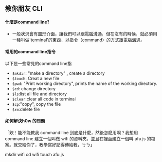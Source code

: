 ## 教你朋友 CLI

#### 什麼是command line?

- 一般狀況會有圖形介面，讓我們可以跟電腦溝通，但在沒有的時候，就必須用一種叫做'terminal'的東西，以指令（command）的方式跟電腦溝通。

#### 常用的command line指令

以下是一些常見的command line指

- `$mkdir`: "make a directory" , create a directory
- `$touch`: Creat a new file 
- `$pwd`: "Print working directory", prints the name of the working directory.
- `$cd`: change directory 
- `$ls`:list all file and directory
- `$clear`:clear all code in terminal 
- `$cp`:"copy", copy the file
- `$rm`:delete file

#### 如何解決h0w 的問題

「欸！能不能教我 command line 到底是什麼，然後怎麼用啊？我想用 command line 建立一個叫做 wifi 的資料夾，並且在裡面建立一個叫 afu.js 的檔案。就交給你了，教學寫好記得傳給我，ㄅㄅ」

mkdir wifi
cd wifi 
touch afu.js